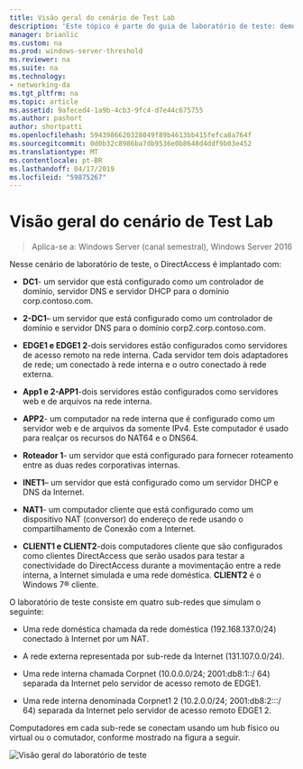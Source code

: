 ```yaml
---
title: Visão geral do cenário de Test Lab
description: 'Este tópico é parte do guia de laboratório de teste: demonstrar uma implantação de multissite de DirectAccess para Windows Server 2016'
manager: brianlic
ms.custom: na
ms.prod: windows-server-threshold
ms.reviewer: na
ms.suite: na
ms.technology:
- networking-da
ms.tgt_pltfrm: na
ms.topic: article
ms.assetid: 9afeced4-1a9b-4cb3-9fc4-d7e44c675755
ms.author: pashort
author: shortpatti
ms.openlocfilehash: 5943986620328049f89b4613bb415fefca8a764f
ms.sourcegitcommit: 0d0b32c8986ba7db9536e0b8648d4ddf9b03e452
ms.translationtype: MT
ms.contentlocale: pt-BR
ms.lasthandoff: 04/17/2019
ms.locfileid: "59875267"
---
```

# <a name="overview-of-the-test-lab-scenario"></a>Visão geral do cenário de Test Lab

>Aplica-se a: Windows Server (canal semestral), Windows Server 2016

Nesse cenário de laboratório de teste, o DirectAccess é implantado com:  
  
-   **DC1**- um servidor que está configurado como um controlador de domínio, servidor DNS e servidor DHCP para o domínio corp.contoso.com.  
  
-   **2-DC1**– um servidor que está configurado como um controlador de domínio e servidor DNS para o domínio corp2.corp.contoso.com.  
  
-   **EDGE1 e EDGE1 2**-dois servidores estão configurados como servidores de acesso remoto na rede interna. Cada servidor tem dois adaptadores de rede; um conectado à rede interna e o outro conectado à rede externa.  
  
-   **App1 e 2-APP1**-dois servidores estão configurados como servidores web e de arquivos na rede interna.  
  
-   **APP2**- um computador na rede interna que é configurado como um servidor web e de arquivos da somente IPv4. Este computador é usado para realçar os recursos do NAT64 e o DNS64.  
  
-   **Roteador 1**- um servidor que está configurado para fornecer roteamento entre as duas redes corporativas internas.  
  
-   **INET1**– um servidor que está configurado como um servidor DHCP e DNS da Internet.  
  
-   **NAT1**- um computador cliente que está configurado como um dispositivo NAT (conversor) do endereço de rede usando o compartilhamento de Conexão com a Internet.  
  
-   **CLIENT1 e CLIENT2**-dois computadores cliente que são configurados como clientes DirectAccess que serão usados para testar a conectividade do DirectAccess durante a movimentação entre a rede interna, a Internet simulada e uma rede doméstica. **CLIENT2** é o Windows 7&reg; cliente.  
  
O laboratório de teste consiste em quatro sub-redes que simulam o seguinte:  
  
-   Uma rede doméstica chamada da rede doméstica (192.168.137.0/24) conectado à Internet por um NAT.  
  
-   A rede externa representada por sub-rede da Internet (131.107.0.0/24).  
  
-   Uma rede interna chamada Corpnet (10.0.0.0/24; 2001:db8:1::/ 64) separada da Internet pelo servidor de acesso remoto de EDGE1.  
  
-   Uma rede interna denominada Corpnet1 2 (10.2.0.0/24; 2001:db8:2:::/ 64) separada da Internet pelo servidor de acesso remoto EDGE1 2.  
  
Computadores em cada sub-rede se conectam usando um hub físico ou virtual ou o comutador, conforme mostrado na figura a seguir.  
  
![Visão geral do laboratório de teste](../../../media/Overview-of-the-Test-Lab-Scenario_4/TLG_DA_Multisite.png)  
  


